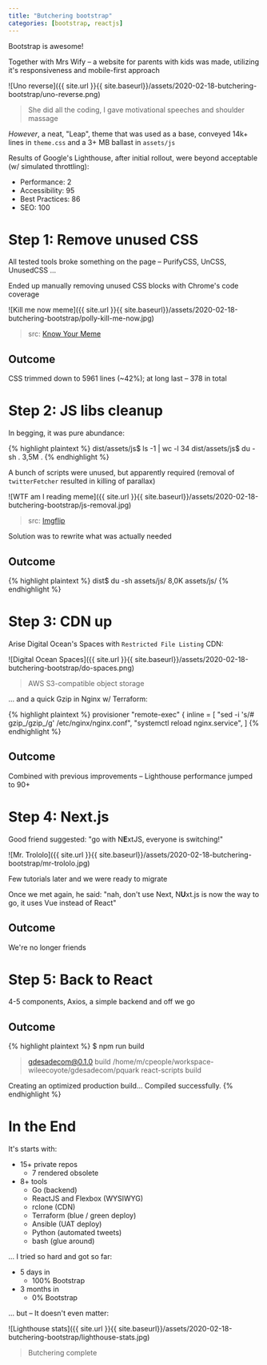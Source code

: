 ```yaml
---
title: "Butchering bootstrap"
categories: [bootstrap, reactjs]
---
```



Bootstrap is awesome!

Together with Mrs Wify – a website for parents with kids was made, utilizing it's responsiveness and mobile-first approach

![Uno reverse]({{ site.url }}{{ site.baseurl}}/assets/2020-02-18-butchering-bootstrap/uno-reverse.png)
> She did all the coding, I gave motivational speeches and shoulder massage

*However*, a neat, "Leap", theme that was used as a base, conveyed 14k+ lines in `theme.css` and a 3+ MB ballast in `assets/js`

Results of Google's Lighthouse, after initial rollout, were beyond acceptable (w/ simulated throttling):

* Performance: 2
* Accessibility: 95
* Best Practices: 86
* SEO: 100


# Step 1: Remove unused CSS

All tested tools broke something on the page – PurifyCSS, UnCSS, UnusedCSS ...

Ended up manually removing unused CSS blocks with Chrome's code coverage

![Kill me now meme]({{ site.url }}{{ site.baseurl}}/assets/2020-02-18-butchering-bootstrap/polly-kill-me-now.jpg)
> src: [Know Your Meme](https://knowyourmeme.com/photos/508168-kill-me)

## Outcome

CSS trimmed down to 5961 lines (~42%); at long last – 378 in total


# Step 2: JS libs cleanup

In begging, it was pure abundance:

{% highlight plaintext %}
dist/assets/js$ ls -1 | wc -l
34
dist/assets/js$ du -sh .
3,5M	.
{% endhighlight %}

A bunch of scripts were unused, but apparently required (removal of `twitterFetcher` resulted in killing of parallax)

![WTF am I reading meme]({{ site.url }}{{ site.baseurl}}/assets/2020-02-18-butchering-bootstrap/js-removal.jpg)
> src: [Imgflip](https://imgflip.com/memegenerator/)

Solution was to rewrite what was actually needed

## Outcome

{% highlight plaintext %}
dist$ du -sh assets/js/
8,0K	assets/js/
{% endhighlight %}


# Step 3: CDN up

Arise Digital Ocean's Spaces with `Restricted File Listing` CDN:

![Digital Ocean Spaces]({{ site.url }}{{ site.baseurl}}/assets/2020-02-18-butchering-bootstrap/do-spaces.png)
> AWS S3-compatible object storage

... and a quick Gzip in Nginx w/ Terraform:

{% highlight plaintext %}
  provisioner "remote-exec" {
    inline = [
      "sed -i 's/# gzip_/gzip_/g' /etc/nginx/nginx.conf",
      "systemctl reload nginx.service",
    ]
{% endhighlight %}

## Outcome

Combined with previous improvements – Lighthouse performance jumped to 90+


# Step 4: Next.js

Good friend suggested: "go with N**E**xtJS, everyone is switching!"

![Mr. Trololo]({{ site.url }}{{ site.baseurl}}/assets/2020-02-18-butchering-bootstrap/mr-trololo.jpg)

Few tutorials later and we were ready to migrate

Once we met again, he said: "nah, don't use Next, N**U**xt.js is now the way to go, it uses Vue instead of React"

## Outcome

We're no longer friends


# Step 5: Back to React

4-5 components, Axios, a simple backend and off we go

## Outcome

{% highlight plaintext %}
$ npm run build

> gdesadecom@0.1.0 build /home/m/cpeople/workspace-wileecoyote/gdesadecom/pquark
> react-scripts build

Creating an optimized production build...
Compiled successfully.
{% endhighlight %}


# In the End

It's starts with:

* 15+ private repos
  * 7 rendered obsolete
* 8+ tools
  * Go (backend)
  * ReactJS and Flexbox (WYSIWYG)
  * rclone (CDN)
  * Terraform (blue / green deploy)
  * Ansible (UAT deploy)
  * Python (automated tweets)
  * bash (glue around)

... I tried so hard and got so far:

* 5 days in
  * 100% Bootstrap
* 3 months in
  * 0% Bootstrap


... but – It doesn't even matter:

![Lighthouse stats]({{ site.url }}{{ site.baseurl}}/assets/2020-02-18-butchering-bootstrap/lighthouse-stats.jpg)
> Butchering complete

